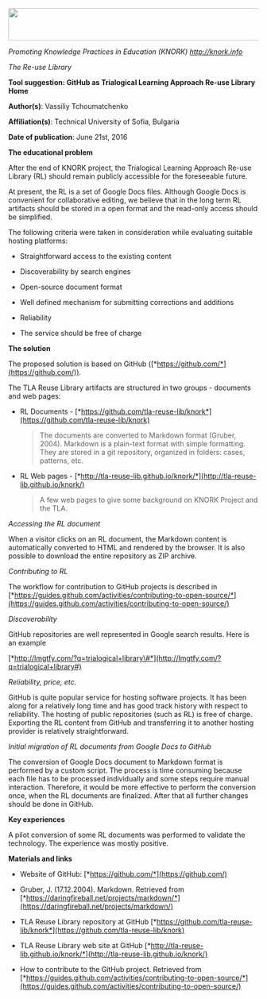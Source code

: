 <img src="md\img090/media/image01.png" width="624" height="65" />

*Promoting Knowledge Practices in Education (KNORK) http://knork.info*

*The Re-use Library*

**Tool suggestion: GitHub as Trialogical Learning Approach Re-use Library Home**

**Author(s)**: Vassiliy Tchoumatchenko

**Affiliation(s)**: Technical University of Sofia, Bulgaria

**Date of publication**: June 21st, 2016

**The educational problem**

After the end of KNORK project, the Trialogical Learning Approach Re-use Library (RL) should remain publicly accessible for the foreseeable future.

At present, the RL is a set of Google Docs files. Although Google Docs is convenient for collaborative editing, we believe that in the long term RL artifacts should be stored in a open format and the read-only access should be simplified.

The following criteria were taken in consideration while evaluating suitable hosting platforms:

-   Straightforward access to the existing content

-   Discoverability by search engines

-   Open-source document format

-   Well defined mechanism for submitting corrections and additions

-   Reliability

-   The service should be free of charge

**The solution**

The proposed solution is based on GitHub ([*https://github.com/*](https://github.com/)).

The TLA Reuse Library artifacts are structured in two groups - documents and web pages:

-   RL Documents - [*https://github.com/tla-reuse-lib/knork*](https://github.com/tla-reuse-lib/knork)
    > The documents are converted to Markdown format (Gruber, 2004). Markdown is a plain-text format with simple formatting. They are stored in a git repository, organized in folders: cases, patterns, etc.

<!-- -->

-   RL Web pages - [*http://tla-reuse-lib.github.io/knork/*](http://tla-reuse-lib.github.io/knork/)
    > A few web pages to give some background on KNORK Project and the TLA.

*Accessing the RL document*

When a visitor clicks on an RL document, the Markdown content is automatically converted to HTML and rendered by the browser. It is also possible to download the entire repository as ZIP archive.

*Contributing to RL*

The workflow for contribution to GitHub projects is described in [*https://guides.github.com/activities/contributing-to-open-source/*](https://guides.github.com/activities/contributing-to-open-source/)

*Discoverability*

GitHub repositories are well represented in Google search results. Here is an example

[*http://lmgtfy.com/?q=trialogical+library\#*](http://lmgtfy.com/?q=trialogical+library#)

*Reliability, price, etc.*

GitHub is quite popular service for hosting software projects. It has been along for a relatively long time and has good track history with respect to reliability. The hosting of public repositories (such as RL) is free of charge. Exporting the RL content from GitHub and transferring it to another hosting provider is relatively straightforward.

*Initial migration of RL documents from Google Docs to GitHub*

The conversion of Google Docs document to Markdown format is performed by a custom script. The process is time consuming because each file has to be processed individually and some steps require manual interaction. Therefore, it would be more effective to perform the conversion once, when the RL documents are finalized. After that all further changes should be done in GitHub.

**Key experiences**

A pilot conversion of some RL documents was performed to validate the technology. The experience was mostly positive.

**Materials and links**

-   Website of GitHub: [*https://github.com/*](https://github.com/)

-   Gruber, J. (17.12.2004). Markdown. Retrieved from [*https://daringfireball.net/projects/markdown/*](https://daringfireball.net/projects/markdown/)

-   TLA Reuse Library repository at GitHub [*https://github.com/tla-reuse-lib/knork*](https://github.com/tla-reuse-lib/knork)

-   TLA Reuse Library web site at GitHub [*http://tla-reuse-lib.github.io/knork/*](http://tla-reuse-lib.github.io/knork/)

-   How to contribute to the GitHub project. Retrieved from [*https://guides.github.com/activities/contributing-to-open-source/*](https://guides.github.com/activities/contributing-to-open-source/)


